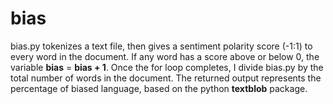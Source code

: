 # bias
bias.py tokenizes a text file, then gives a sentiment polarity score (-1:1) to every word in the document. If any word has a score above or below 0, the variable **bias** = **bias + 1**. Once the for loop completes, I divide bias.py by the total number of words in the document. The returned output represents the percentage of biased language, based on the python **textblob** package. 
